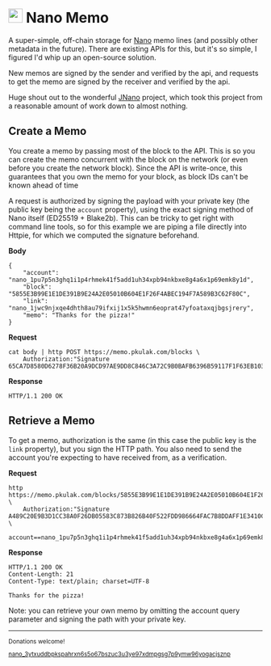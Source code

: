 <img src="https://svgur.com/i/U0r.svg" height=28/> Nano Memo
==========

A super-simple, off-chain storage for [Nano](https://nano.org/) memo lines
(and possibly other metadata in the future). There are existing APIs for this,
but it's so simple, I figured I'd whip up an open-source solution.

New memos are signed by the sender and verified by the api, and requests to
get the memo are signed by the receiver and verified by the api.

Huge shout out to the wonderful [JNano](https://github.com/koczadly/jNano)
project, which took this project from a reasonable amount of work down to
almost nothing.

Create a Memo
----------

You create a memo by passing most of the block to the API. This is so you
can create the memo concurrent with the block on the network (or even before
you create the network block). Since the API is write-once, this guarantees that
you own the memo for your block, as block IDs can't be known ahead of time

A request is authorized by signing the payload with your private key (the public
key being the `account` property), using the exact signing method of Nano itself
(ED25519 + Blake2b). This can be tricky to get right with command line tools, so
for this example we are piping a file directly into Httpie, for which we computed
the signature beforehand.

**Body**

    {
        "account": "nano_1pu7p5n3ghq1i1p4rhmek41f5add1uh34xpb94nkbxe8g4a6x1p69emk8y1d",
        "block": "5855E3B99E1E1DE391B9E24A2E05010B604E1F26F4ABEC194F7A589B3C62F80C",
        "link": "nano_1jwc9njxqe4dhth8au79ifxij1x5k5hwmn6eoprat47yfoataxqjbgsjrery",
        "memo": "Thanks for the pizza!"
    }

**Request**

    cat body | http POST https://memo.pkulak.com/blocks \
        Authorization:"Signature 65CA7D8580D6278F36B20A9DCD97AE9DD8C846C3A72C9B0BAFB6396B59117F1F63EB103FAC11EA6CE17685A4A1F6ED7C60E21AAF083B08AC0D61C6603AD3780A"

**Response**

    HTTP/1.1 200 OK

Retrieve a Memo
----------

To get a memo, authorization is the same (in this case the public key is the `link`
property), but you sign the HTTP path. You also need to send the account you're
expecting to have received from, as a verification.

**Request**

    http https://memo.pkulak.com/blocks/5855E3B99E1E1DE391B9E24A2E05010B604E1F26F4ABEC194F7A589B3C62F80C/memo \
        Authorization:"Signature A489C20E9B3D1CC38A0F26DB05583C873B826B40F522FDD986664FAC7B8DDAFF1E3410C487DEA4B38344F717AB6DB0C97C83C7022EC45A1BC7A22BD35D298F0A" \
        account==nano_1pu7p5n3ghq1i1p4rhmek41f5add1uh34xpb94nkbxe8g4a6x1p69emk8y1d

**Response**

    HTTP/1.1 200 OK
    Content-Length: 21
    Content-Type: text/plain; charset=UTF-8

    Thanks for the pizza!

Note: you can retrieve your own memo by omitting the account query parameter
and signing the path with your private key.

<hr>
<sup>
Donations welcome!

[nano_3ytxuddbpkspahrxn6s5o67bszuc3u3ye97xdmpgsg7p9ymw96yogacjsznp](https://tools.nanos.cc/?tool=pay&address=nano_3ytxuddbpkspahrxn6s5o67bszuc3u3ye97xdmpgsg7p9ymw96yogacjsznp&amount=&recipient=Phil&message=Donation%20to%20Phil)
</sup>
